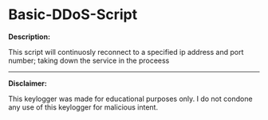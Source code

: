# Basic-DDoS-Script
**Description:**

This script will continuosly reconnect to a specified ip address and port number; taking down the service in the proceess  
  
---

**Disclaimer:**

This keylogger was made for educational purposes only. I do not condone any use of this keylogger for malicious intent.
